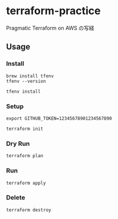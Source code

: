 # terraform-practice
Pragmatic Terraform on AWS の写経

## Usage
### Install
```
brew install tfenv
tfenv --version
```

```
tfenv install
```

### Setup

```
export GITHUB_TOKEN=12345678901234567890
```

```
terraform init
```

### Dry Run

```
terraform plan
```

### Run

```
terraform apply
```

### Delete

```
terraform destroy
```

